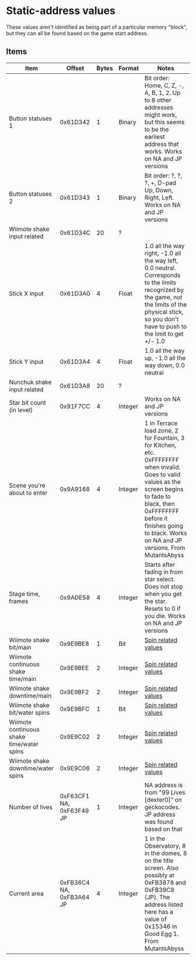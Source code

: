 # Static-address values

These values aren't identified as being part of a particular memory "block", but they can all be found based on the game start address.


## Items

Item | Offset | Bytes | Format | Notes
--- | --- | --- | --- | ---
Button statuses 1 | 0x61D342 | 1 | Binary | Bit order: Home, C, Z, -, A, B, 1, 2. Up to 8 other addresses might work, but this seems to be the earliest address that works. Works on NA and JP versions
Button statuses 2 | 0x61D343 | 1 | Binary | Bit order: ?, ?, ?, +, D-pad Up, Down, Right, Left. Works on NA and JP versions
Wiimote shake input related | 0x61D34C | 20 | ?
Stick X input | 0x61D3A0 | 4 | Float | 1.0 all the way right, -1.0 all the way left, 0.0 neutral. Corresponds to the limits recognized by the game, not the limits of the physical stick, so you don't have to push to the limit to get +/- 1.0
Stick Y input | 0x61D3A4 | 4 | Float | 1.0 all the way up, -1.0 all the way down, 0.0 neutral
Nunchuk shake input related | 0x61D3A8 | 20 | ?
Star bit count (in level) | 0x91F7CC | 4 | Integer | Works on NA and JP versions
Scene you're about to enter | 0x9A9168 | 4 | Integer | 1 in Terrace load zone, 2 for Fountain, 3 for Kitchen, etc. 0xFFFFFFFF when invalid. Goes to valid values as the screen begins to fade to black, then 0xFFFFFFFF before it finishes going to black. Works on NA and JP versions. From MutantsAbyss
Stage time, frames | 0x9ADE58 | 4 | Integer | Starts after fading in from star select. Does not stop when you get the star. Resets to 0 if you die. Works on NA and JP versions
Wiimote shake bit/main | 0x9E9BE8 | 1 | Bit | [Spin related values](spin_related.md)
Wiimote continuous shake time/main | 0x9E9BEE | 2 | Integer | [Spin related values](spin_related.md)
Wiimote shake downtime/main | 0x9E9BF2 | 2 | Integer | [Spin related values](spin_related.md)
Wiimote shake bit/water spins | 0x9E9BFC | 1 | Bit | [Spin related values](spin_related.md)
Wiimote continuous shake time/water spins | 0x9E9C02 | 2 | Integer | [Spin related values](spin_related.md)
Wiimote shake downtime/water spins | 0x9E9C06 | 2 | Integer | [Spin related values](spin_related.md)
Number of lives | 0xF63CF1 NA, 0xF63F49 JP | 1 | Integer | NA address is from "99 Lives [dexter0]" on geckocodes. JP address was found based on that
Current area | 0xFB36C4 NA, 0xFB3A64 JP | 4 | Integer | 1 in the Observatory, 8 in the domes, 8 on the title screen. Also possibly at 0xFB3878 and 0xFB39C8 (JP). The address listed here has a value of 0x15346 in Good Egg 1. From MutantsAbyss
